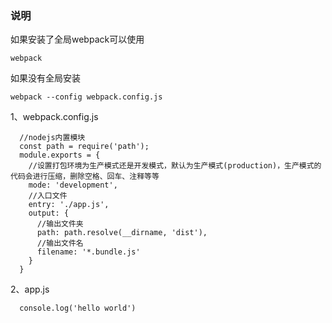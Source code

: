 ### 说明
如果安装了全局webpack可以使用
```
webpack
```
如果没有全局安装
```
webpack --config webpack.config.js
```
1、webpack.config.js
```
  //nodejs内置模块
  const path = require('path');
  module.exports = {
    //设置打包环境为生产模式还是开发模式，默认为生产模式(production)，生产模式的代码会进行压缩，删除空格、回车、注释等等
    mode: 'development',
    //入口文件
    entry: './app.js',
    output: {
      //输出文件夹
      path: path.resolve(__dirname, 'dist'),
      //输出文件名
      filename: '*.bundle.js'
    }
  }
```
2、app.js
```
  console.log('hello world')
```

